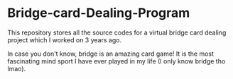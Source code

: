 # Bridge-card-Dealing-Program
This repository stores all the source codes for a virtual bridge card dealing project which I worked on 3 years ago. 

In case you don't know, bridge is an amazing card game! It is the most fascinating mind sport I have ever played in my life (I only know bridge tho lmao).
